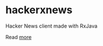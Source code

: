 hackerxnews
===========

Hacker News client made with RxJava

Read [more](http://vizz.github.io/hackerxnews/)
